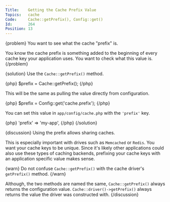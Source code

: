 ```yaml
---
Title:    Getting the Cache Prefix Value
Topics:   cache
Code:     Cache::getPrefix(), Config::get()
Id:       264
Position: 13
---
```


{problem}
You want to see what the cache "prefix" is.

You know the cache prefix is something added to the beginning of every cache key your application uses. You want to check what this value is.
{/problem}

{solution}
Use the `Cache::getPrefix()` method.

{php}
$prefix = Cache::getPrefix();
{/php}

This will be the same as pulling the value directly from configuration.

{php}
$prefix = Config::get('cache.prefix');
{/php}

You can set this value in `app/config/cache.php` with the `'prefix'` key.

{php}
'prefix' => 'my-app',
{/php}
{/solution}

{discussion}
Using the prefix allows sharing caches.

This is especially important with drives such as `Memcached` or `Redis`. You want your cache keys to be unique. Since it's likely other applications could also use these types of caching backends, prefixing your cache keys with an application specific value makes sense.

{warn}
Do not confuse `Cache::getPrefix()` with the cache driver's `getPrefix()` method.
{/warn}

Although, the two methods are named the same, `Cache::getPrefix()` always returns the configuration value. `Cache::driver()->getPrefix()` always returns the value the driver was constructed with.
{/discussion}
